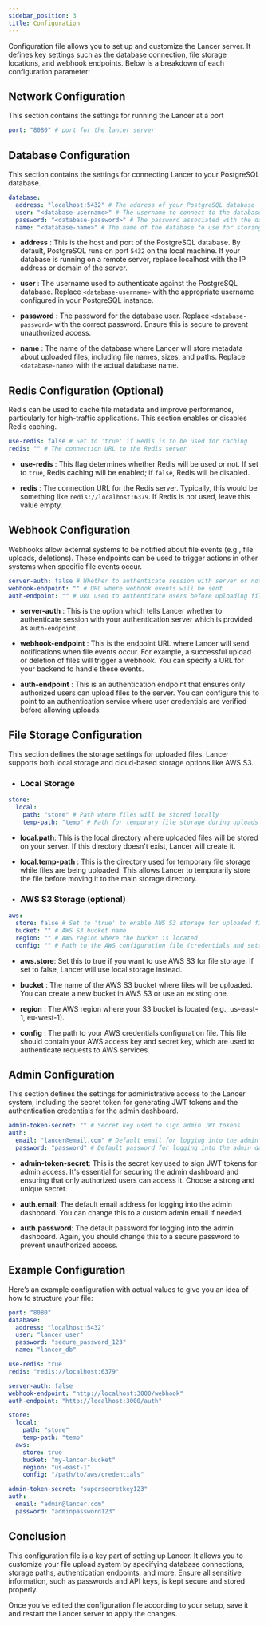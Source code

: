 ```yaml
---
sidebar_position: 3
title: Configuration
---
```


Configuration file allows you to set up and customize the Lancer server. It defines key settings such as the database connection, file storage locations, and webhook endpoints. Below is a breakdown of each configuration parameter:

## Network Configuration

This section contains the settings for running the Lancer at a port

```yaml title="lancer.yaml"
port: "8080" # port for the lancer server
```

## Database Configuration

This section contains the settings for connecting Lancer to your PostgreSQL database.

```yaml title="lancer.yaml"
database:
  address: "localhost:5432" # The address of your PostgreSQL database
  user: "<database-username>" # The username to connect to the database
  password: "<database-password>" # The password associated with the database username
  name: "<database-name>" # The name of the database to use for storing file upload metadata
```

- **address** : This is the host and port of the PostgreSQL database. By default, PostgreSQL runs on port `5432` on the local machine. If your database is running on a remote server, replace localhost with the IP address or domain of the server.

- **user** : The username used to authenticate against the PostgreSQL database. Replace `<database-username>` with the appropriate username configured in your PostgreSQL instance.

- **password** : The password for the database user. Replace `<database-password>` with the correct password. Ensure this is secure to prevent unauthorized access.

- **name** : The name of the database where Lancer will store metadata about uploaded files, including file names, sizes, and paths. Replace `<database-name>` with the actual database name.

## Redis Configuration (Optional)

Redis can be used to cache file metadata and improve performance, particularly for high-traffic applications. This section enables or disables Redis caching.

```yaml title="lancer.yaml"
use-redis: false # Set to 'true' if Redis is to be used for caching
redis: "" # The connection URL to the Redis server
```

- **use-redis** : This flag determines whether Redis will be used or not. If set to `true`, Redis caching will be enabled; if `false`, Redis will be disabled.

- **redis** : The connection URL for the Redis server. Typically, this would be something like `redis://localhost:6379`. If Redis is not used, leave this value empty.

## Webhook Configuration

Webhooks allow external systems to be notified about file events (e.g., file uploads, deletions). These endpoints can be used to trigger actions in other systems when specific file events occur.

```yaml title="lancer.yaml"
server-auth: false # Whether to authenticate session with server or not
webhook-endpoint: "" # URL where webhook events will be sent
auth-endpoint: "" # URL used to authenticate users before uploading files
```

- **server-auth** : This is the option which tells Lancer whether to authenticate session with your authentication server which is provided as `auth-endpoint`.

- **webhook-endpoint** :  This is the endpoint URL where Lancer will send notifications when file events occur. For example, a successful upload or deletion of files will trigger a webhook. You can specify a URL for your backend to handle these events.

- **auth-endpoint** : This is an authentication endpoint that ensures only authorized users can upload files to the server. You can configure this to point to an authentication service where user credentials are verified before allowing uploads.



## File Storage Configuration

This section defines the storage settings for uploaded files. Lancer supports both local storage and cloud-based storage options like AWS S3.

- ### Local Storage

```yaml title="lancer.yaml"
store:
  local:
    path: "store" # Path where files will be stored locally
    temp-path: "temp" # Path for temporary file storage during uploads
```

- **local.path**: This is the local directory where uploaded files will be stored on your server. If this directory doesn't exist, Lancer will create it.
- **local.temp-path** : This is the directory used for temporary file storage while files are being uploaded. This allows Lancer to temporarily store the file before moving it to the main storage directory.

- ### AWS S3 Storage (optional)

```yaml title="lancer.yaml"
aws:
  store: false # Set to 'true' to enable AWS S3 storage for uploaded files
  bucket: "" # AWS S3 bucket name
  region: "" # AWS region where the bucket is located
  config: "" # Path to the AWS configuration file (credentials and settings)
```

- **aws.store**: Set this to true if you want to use AWS S3 for file storage. If set to false, Lancer will use local storage instead.

- **bucket** : The name of the AWS S3 bucket where files will be uploaded. You can create a new bucket in AWS S3 or use an existing one.

- **region** : The AWS region where your S3 bucket is located (e.g., us-east-1, eu-west-1).

- **config** : The path to your AWS credentials configuration file. This file should contain your AWS access key and secret key, which are used to authenticate requests to AWS services.

## Admin Configuration

This section defines the settings for administrative access to the Lancer system, including the secret token for generating JWT tokens and the authentication credentials for the admin dashboard.

```yaml title="lancer.yaml"
admin-token-secret: "" # Secret key used to sign admin JWT tokens
auth:
  email: "lancer@email.com" # Default email for logging into the admin dashboard
  password: "password" # Default password for logging into the admin dashboard
```

- **admin-token-secret**: This is the secret key used to sign JWT tokens for admin access. It's essential for securing the admin dashboard and ensuring that only authorized users can access it. Choose a strong and unique secret.

- **auth.email**: The default email address for logging into the admin dashboard. You can change this to a custom admin email if needed.

- **auth.password**: The default password for logging into the admin dashboard. Again, you should change this to a secure password to prevent unauthorized access.

## Example Configuration

Here’s an example configuration with actual values to give you an idea of how to structure your file:

```yaml title="lancer.yaml"
port: "8080"
database:
  address: "localhost:5432"
  user: "lancer_user"
  password: "secure_password_123"
  name: "lancer_db"

use-redis: true
redis: "redis://localhost:6379"

server-auth: false
webhook-endpoint: "http://localhost:3000/webhook"
auth-endpoint: "http://localhost:3000/auth"

store:
  local:
    path: "store"
    temp-path: "temp"
  aws:
    store: true
    bucket: "my-lancer-bucket"
    region: "us-east-1"
    config: "/path/to/aws/credentials"

admin-token-secret: "supersecretkey123"
auth:
  email: "admin@lancer.com"
  password: "adminpassword123"
```


## Conclusion

This configuration file is a key part of setting up Lancer. It allows you to customize your file upload system by specifying database connections, storage paths, authentication endpoints, and more. Ensure all sensitive information, such as passwords and API keys, is kept secure and stored properly.

Once you’ve edited the configuration file according to your setup, save it and restart the Lancer server to apply the changes.
